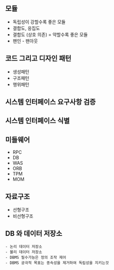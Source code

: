 ## 모듈
 - 독립성이 강할수록 좋은 모듈
 - 결합도, 응집도
 - 결합도 (상호 의존) = 약할수록 좋은 모듈
 - 팬인 - 팬아웃


 ## 코드 그리고 디자인 패턴
  - 생성패턴
  - 구조패턴
  - 행위패턴

  ## 시스템 인터페이스 요구사항 검증
  ## 시스템 인터페이스 식별
  

  ## 미들웨어
   - RPC
   - DB
   - WAS
   - ORB
   - TPM
   - MOM


   ## 자료구조

   - 선형구조
   - 비선형구조

   ## DB 와 데이터 저장소
    - 논리 데이터 저장소
    - 물리 데이터 저장소
    - DBMS 필수가능은 정의 조작 제어
    - DBMS 궁극적 목표는 종속성을 제거하여 독립성을 지키는것

    
